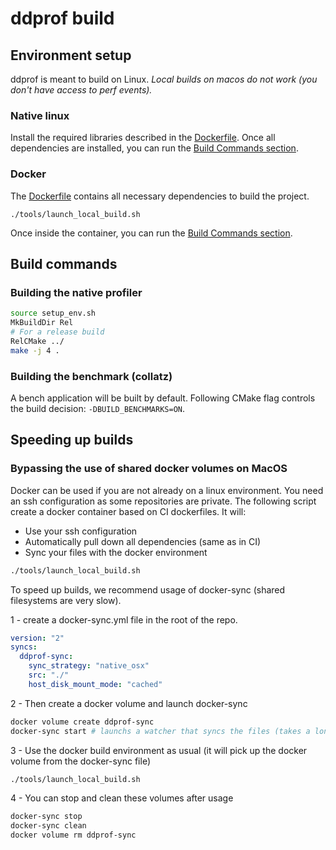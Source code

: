 # ddprof build

## Environment setup

ddprof is meant to build on Linux.
*Local builds on macos do not work (you don't have access to perf events).*

### Native linux

Install the required libraries described in the [Dockerfile](../app/base-env/Dockerfile).
Once all dependencies are installed, you can run the [Build Commands section](#build-commands).

### Docker

The [Dockerfile](../app/base-env/Dockerfile) contains all necessary dependencies to build the project.

```
./tools/launch_local_build.sh
```

Once inside the container, you can run the [Build Commands section](#build-commands).


## Build commands

### Building the native profiler

```bash
source setup_env.sh
MkBuildDir Rel
# For a release build
RelCMake ../
make -j 4 .
```

### Building the benchmark (collatz)

A bench application will be built by default. Following CMake flag controls the build decision: `-DBUILD_BENCHMARKS=ON`.

## Speeding up builds

### Bypassing the use of shared docker volumes on MacOS

Docker can be used if you are not already on a linux environment. You need an ssh configuration as some repositories are private.
The following script create a docker container based on CI dockerfiles. It will:

- Use your ssh configuration
- Automatically pull down all dependencies (same as in CI)
- Sync your files with the docker environment

```bash
./tools/launch_local_build.sh
```

To speed up builds, we recommend usage of docker-sync (shared filesystems are very slow).

1 - create a docker-sync.yml file in the root of the repo.

```yml
version: "2"
syncs:
  ddprof-sync:
    sync_strategy: "native_osx"
    src: "./"
    host_disk_mount_mode: "cached"
```

2 - Then create a docker volume and launch docker-sync

```bash
docker volume create ddprof-sync
docker-sync start # launchs a watcher that syncs the files (takes a long time on first run)
```

3 - Use the docker build environment as usual (it will pick up the docker volume from the docker-sync file)

```bash
./tools/launch_local_build.sh
```

4 - You can stop and clean these volumes after usage

```bash
docker-sync stop
docker-sync clean
docker volume rm ddprof-sync
```